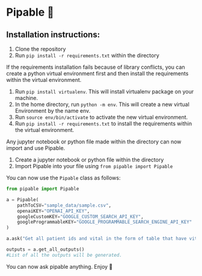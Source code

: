 # Pipable 🧪

## Installation instructions:

1) Clone the repository
2) Run `pip install -r requirements.txt` within the directory

If the requirements installation fails because of library conflicts, you can create a python virtual environment first and then install the requirements within the virtual environment. 

1) Run `pip install virtualenv`. This will install virtualenv package on your machine.
2) In the home directory, run `python -m env`. This will create a new virtual Environment by the name env.
3) Run `source env/bin/activate` to activate the new virtual environment.
4) Run `pip install -r requirements.txt` to install the requirements within the virtual environment.

Any jupyter notebook or python file made within the directory can now import and use Pipable.

1) Create a jupyter notebook or python file within the directory
2) Import Pipable into your file using `from pipable import Pipable`

You can now use the `Pipable` class as follows:

```python
from pipable import Pipable

a = Pipable(
    pathToCSV="sample_data/sample.csv",
    openaiKEY="OPENAI_API_KEY",
    googleCustomKEY="GOOGLE_CUSTOM_SEARCH_API_KEY",
    googleProgrammableKEY="GOOGLE_PROGRAMMABLE_SEARCH_ENGINE_API_KEY"
)

a.ask("Get all patient ids and vital in the form of table that have vitals as Heart Rate and value between 100 to 150 between march to april 2023")

outputs = a.get_all_outputs()
#List of all the outputs will be generated.

```

You can now ask pipable anything. Enjoy 🥳
